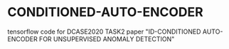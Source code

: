 # CONDITIONED-AUTO-ENCODER
tensorflow code for DCASE2020 TASK2 paper "ID-CONDITIONED AUTO-ENCODER FOR UNSUPERVISED ANOMALY DETECTION"

